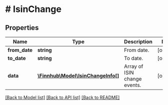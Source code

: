 # # IsinChange

## Properties

Name | Type | Description | Notes
------------ | ------------- | ------------- | -------------
**from_date** | **string** | From date. | [optional]
**to_date** | **string** | To date. | [optional]
**data** | [**\Finnhub\Model\IsinChangeInfo[]**](IsinChangeInfo.md) | Array of ISIN change events. | [optional]

[[Back to Model list]](../../README.md#models) [[Back to API list]](../../README.md#endpoints) [[Back to README]](../../README.md)
